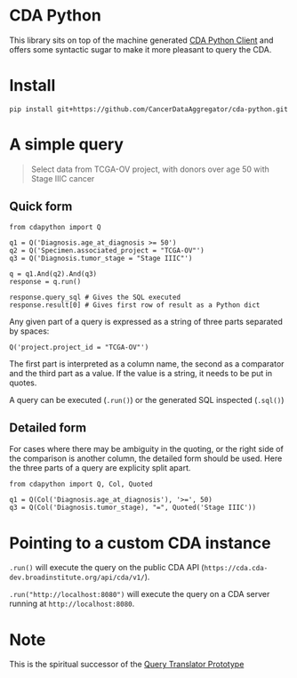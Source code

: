 # CDA Python
This library sits on top of the machine generated 
[CDA Python Client](https://github.com/CancerDataAggregator/cda-service-python-client) and offers some syntactic 
sugar to make it more pleasant to query the CDA.

# Install

`pip install git+https://github.com/CancerDataAggregator/cda-python.git`

# A simple query

> Select data from TCGA-OV project, with donors over age 50 with Stage IIIC cancer

## Quick form
```
from cdapython import Q

q1 = Q('Diagnosis.age_at_diagnosis >= 50')
q2 = Q('Specimen.associated_project = "TCGA-OV"')
q3 = Q('Diagnosis.tumor_stage = "Stage IIIC"')

q = q1.And(q2).And(q3)
response = q.run()

response.query_sql # Gives the SQL executed
response.result[0] # Gives first row of result as a Python dict
```

Any given part of a query is expressed as a string of three parts separated by spaces:
```
Q('project.project_id = "TCGA-OV"')
```
The first part is interpreted as a column name, the second as a comparator and
the third part as a value. If the value is a string, it needs to be put in
quotes.

A query can be executed (`.run()`) or the generated SQL inspected (`.sql()`)


## Detailed form

For cases where there may be ambiguity in the quoting, or the right side of the
comparison is another column, the detailed form should be used. Here the three
parts of a query are explicity split apart.

```
from cdapython import Q, Col, Quoted

q1 = Q(Col('Diagnosis.age_at_diagnosis'), '>=', 50)
q3 = Q(Col('Diagnosis.tumor_stage), "=", Quoted('Stage IIIC'))
```


# Pointing to a custom CDA instance

`.run()` will execute the query on the public CDA API (`https://cda.cda-dev.broadinstitute.org/api/cda/v1/`).

`.run("http://localhost:8080")` will execute the query on a CDA server running at
`http://localhost:8080`.  


# Note

This is the spiritual successor of the 
[Query Translator Prototype](https://github.com/CancerDataAggregator/translator-prototype)
